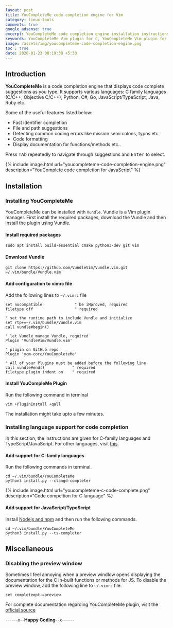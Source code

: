 ```yaml
---
layout: post
title: YouCompleteMe code completion engine for Vim
category: linux-tools
comments: true
google_adsense: true
excerpt: YouCompleteMe code completion engine installation instructions in Debian/Ubuntu, configuration, customization for languages like C/C++, Objective C/C++, Rust, C#, Javascript/Typescript.
keywords: YouCompleteMe Vim plugin for C, YouCompleteMe Vim plugin for JavaScript, YouCompleteMe Vim plugin for Ubuntu Installation, YouCompleteMe Vundle plugin install, Vim code completion plugin, Vim code completion javascript, Vim code completion C, Vim CPP code complete
image: /assets/img/youcompleteme-code-completion-engine.png
toc : true
date: 2020-01-23 00:19:30 +5:30
---
```

## Introduction
**YouCompleteMe** is a code completion engine that displays code complete suggestions as you type. It supports various languages: C family languages (C/C++, Objective C/C++), Python, C#, Go, JavaScript/TypeScript, Java, Ruby etc.

Some of the useful features listed below:
 * Fast identifier completion
 * File and path suggestions
 * Detecting common coding errors like mission semi colons, typos etc.
 * Code formatting
 * Display documentation for functions/methods etc..

Press <kbd>TAb</kbd> repeatedly to navigate through suggestions and <kbd>Enter</kbd> to select.

{% include image.html url="youcompleteme-code-completion-engine.png" description="YouComplete code completion for JavaScript" %}


## Installation
### Installing YouCompleteMe
YouCompleteMe can be installed with `Vundle`. Vundle is a Vim plugin manager. First install the required packages, download the Vundle and then install the plugin using Vundle.

#### Install required packages
```
sudo apt install build-essential cmake python3-dev git vim
```
#### Download Vundle
```
git clone https://github.com/VundleVim/Vundle.vim.git ~/.vim/bundle/Vundle.vim
```
#### Add configuration to vimrc file
Add the following lines to `~/.vimrc` file
```
set nocompatible              " be iMproved, required
filetype off                  " required

" set the runtime path to include Vundle and initialize
set rtp+=~/.vim/bundle/Vundle.vim
call vundle#begin()

" let Vundle manage Vundle, required
Plugin 'VundleVim/Vundle.vim'

" plugin on GitHub repo
Plugin 'ycm-core/YouCompleteMe'

" All of your Plugins must be added before the following line
call vundle#end()            " required
filetype plugin indent on    " required
```
#### Install YouCompleMe Plugin
Run the following command in terminal
```
vim +PluginInstall +qall
```
The installation might take upto a few minutes. 
### Installing language support for code completion
In this section, the instructions are given for C-family languages and TypeScript/JavaScript. For other languages, visit [this](https://github.com/ycm-core/YouCompleteMe#linux-64-bit).

#### Add support for C-family languages
Run the following commands in terminal.
```
cd ~/.vim/bundle/YouCompleteMe
python3 install.py --clangd-completer
```
{% include image.html url="youcompleteme-c-code-complete.png" description="Code compeltion for C language" %}
#### Add support for JavaScript/TypeScript
Install [Nodejs and npm](https://www.digitalocean.com/community/tutorials/how-to-install-node-js-on-ubuntu-18-04) and then run the following commands.
```
cd ~/.vim/bundle/YouCompleteMe
python3 install.py --ts-completer
```
## Miscellaneous
### Disabling the preview window
Sometimes I feel annoying when a preview windlow opens displaying the documentation for the C in-built functions or methods for JS. To disable the preview window, add the following line to `~/.vimrc` file.
```
set completeopt-=preview
```

For complete documentation regarding YouCompleteMe plugin, visit the [official source](https://github.com/ycm-core/YouCompleteMe)

------x--**Happy Coding**--x------
<!--
git submodule sync --recursive
git submodule update --init --recursive
python3 install.py --ts-completer
-->

